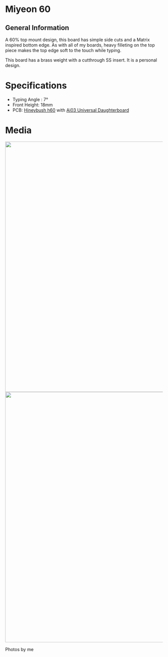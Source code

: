 <!-- docs/guide.md -->

# Miyeon 60

## General Information

A 60% top mount design, this board has simple side cuts and a Matrix inspired bottom edge. As with all of my boards, heavy filleting on the top piece makes the top edge soft to the touch while typing.

This board has a brass weight with a cutthrough SS insert. It is a personal design.

# Specifications

- Typing Angle : 7&deg;
- Front Height: 18mm
- PCB: [Hineybush h60](https://hineybush.com/products/h60) with [Ai03 Universal Daughterboard](https://unified-daughterboard.github.io/#/)


# Media
<img src = "https://cdn.discordapp.com/attachments/855705247107514378/985818611325227020/IMG_5430.jpg" width = "800">
<img src = "https://cdn.discordapp.com/attachments/997661929390739467/997662194466553918/289B77A0-1451-444A-B7BC-C71664FFF940.jpg" width = "800">


Photos by me
